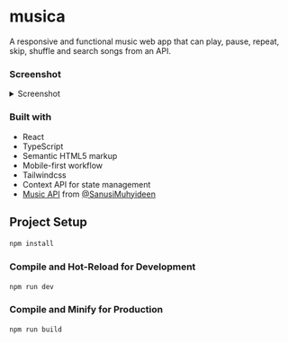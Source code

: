 # musica
A responsive and functional music web app that can play, pause, repeat, skip, shuffle and search songs from an API.



### Screenshot

<details>
<summary>Screenshot</summary>

![Screenshot of project](./musica.PNG)

</details>



### Built with

- React
- TypeScript
- Semantic HTML5 markup
- Mobile-first workflow
- Tailwindcss
- Context API for state management
- [Music API](https://musica-api.onrender.com) from [@SanusiMuhyideen](https://twitter.com/SanusiMuhyideen)



## Project Setup

```sh
npm install
```

### Compile and Hot-Reload for Development

```sh
npm run dev
```

### Compile and Minify for Production

```sh
npm run build
```
